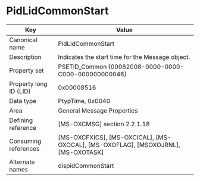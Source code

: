# PidLidCommonStart

| Key | Value |
|---|---|
| Canonical name | PidLidCommonStart |
| Description | Indicates the start time for the Message object. |
| Property set | PSETID_Common {00062008-0000-0000-C000-000000000046} |
| Property long ID (LID) | 0x00008516 |
| Data type | PtypTime, 0x0040 |
| Area | General Message Properties |
| Defining reference | [MS-OXCMSG] section 2.2.1.18 |
| Consuming references | [MS-OXCFXICS], [MS-OXCICAL], [MS-OXOCAL], [MS-OXOFLAG], [MSOXOJRNL], [MS-OXOTASK] |
| Alternate names | dispidCommonStart |
